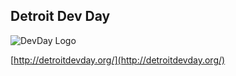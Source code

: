 ## Detroit Dev Day

![DevDay Logo](http://detroitdevday.org/wp-content/uploads/2015/08/devdaylogo.png)

[http://detroitdevday.org/](http://detroitdevday.org/)
